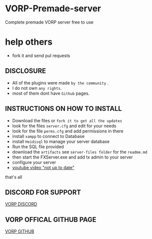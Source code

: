 # VORP-Premade-server

Complete premade VORP server free to use

# help others

- fork it and send pul requests


## DISCLOSURE

- All of the plugins were made `by the community` .
- I do not own `any rights`.
- most of them dont have `Github` pages.


## INSTRUCTIONS ON HOW TO INSTALL

- Download the files or `fork it to get all the updates`
- look for the files `server.cfg` and edit for your needs 
- look for the file `perms.cfg` and add permissions in there
- install `xampp` to connect to Database
- install `Heidisql` to manage your server database
- Run the SQL file provided 
- download the `artifacts` see `server-files folder` for the `readme.md`
- then start the FXServer.exe  and add tx admin to your server 
- configure your server
- [youtube video "not up to date"](https://www.youtube.com/watch?v=32xG3fqCj8Q&ab_channel=RIBSOSAY)

that's all

## DISCORD FOR SUPPORT

[VORP DISCORD](https://discord.gg/DHGVAbCj7N)

## VORP OFFICAL GITHUB PAGE ##

[VORP GITHUB](https://github.com/VORPCORE)
